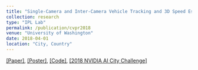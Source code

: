 ```yaml
---
title: "Single-Camera and Inter-Camera Vehicle Tracking and 3D Speed Estimation Based on Fusion of Visual and Semantic Features "
collection: research
type: "IPL Lab"
permalink: /publication/cvpr2018
venue: "University of Washington"
date: 2018-04-01
location: "City, Country"
---
```

[[Paper]](http://openaccess.thecvf.com/content_cvpr_2018_workshops/papers/w3/Tang_Single-Camera_and_Inter-Camera_CVPR_2018_paper.pdf), 
[[Poster]](https://alexxiao95.github.io/publications/cvprw/cvpr_poster.pdf),
[[Code]](https://github.com/AlexXiao95/2018AICity_TeamUW), 
[[2018 NVIDIA AI City Challenge]](http://openaccess.thecvf.com/content_cvpr_2018_workshops/papers/w3/Naphade_The_2018_NVIDIA_CVPR_2018_paper.pdf)